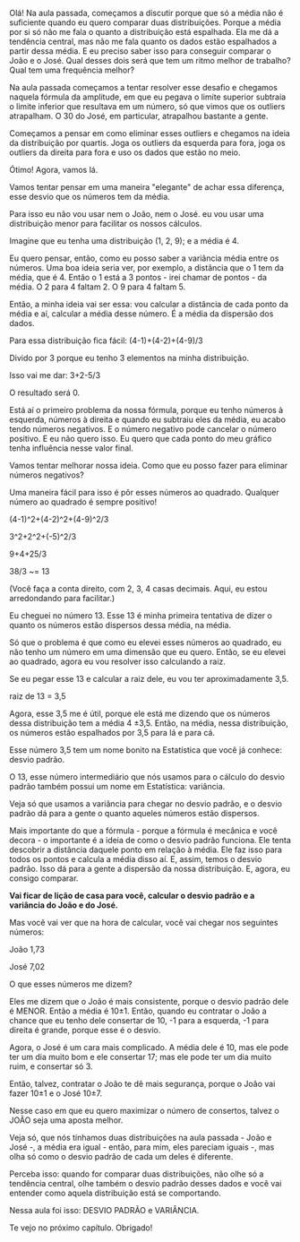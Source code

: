 Olá! Na aula passada, começamos a discutir porque que só a média não é suficiente quando eu quero comparar duas distribuições. Porque a média por si só não me fala o quanto a distribuição está espalhada. Ela me dá a tendência central, mas não me fala quanto os dados estão espalhados a partir dessa média.
E eu preciso saber isso para conseguir comparar o João e o José. Qual desses dois será que tem um ritmo melhor de trabalho? Qual tem uma frequência melhor?

Na aula passada começamos a tentar resolver esse desafio e chegamos naquela fórmula da amplitude, em que eu pegava o limite superior subtraia o limite inferior que resultava em um número, só que vimos que os outliers atrapalham. O 30 do José, em particular, atrapalhou bastante a gente.

Começamos a pensar em como eliminar esses outliers e chegamos na ideia da distribuição por quartis. Joga os outliers da esquerda para fora, joga os outliers da direita para fora e uso os dados que estão no meio.

Ótimo! Agora, vamos lá.

Vamos tentar pensar em uma maneira "elegante" de achar essa diferença, esse desvio que os números tem da média.

Para isso eu não vou usar nem o João, nem o José. eu vou usar uma distribuição menor para facilitar os nossos cálculos.

Imagine que eu tenha uma distribuição (1, 2, 9); e a média é 4.

Eu quero pensar, então, como eu posso saber a variância média entre os números. Uma boa ideia seria ver, por exemplo, a distância que o 1 tem da média, que é 4. Então o 1 está a 3 pontos - irei chamar de pontos - da média. O 2 para 4 faltam 2. O 9 para 4 faltam 5.

Então, a minha ideia vai ser essa: vou calcular a distância de cada ponto da média e aí, calcular a média desse número. É a média da dispersão dos dados.

Para essa distribuição fica fácil: (4-1)+(4-2)+(4-9)/3

Divido por 3 porque eu tenho 3 elementos na minha distribuição.

Isso vai me dar: 3+2-5/3

O resultado será 0.

Está aí o primeiro problema da nossa fórmula, porque eu tenho números à esquerda, números à direita e quando eu subtraiu eles da média, eu acabo tendo números negativos. E o número negativo pode cancelar o número positivo. E eu não quero isso. Eu quero que cada ponto do meu gráfico tenha influência nesse valor final.

Vamos tentar melhorar nossa ideia. Como que eu posso fazer para eliminar números negativos?

Uma maneira fácil para isso é pôr esses números ao quadrado. Qualquer número ao quadrado é sempre positivo!

(4-1)^2+(4-2)^2+(4-9)^2/3

3^2+2^2+(-5)^2/3

9+4+25/3

38/3 ~= 13

(Você faça a conta direito, com 2, 3, 4 casas decimais. Aqui, eu estou arredondando para facilitar.)

Eu cheguei no número 13. Esse 13 é minha primeira tentativa de dizer o quanto os números estão dispersos dessa média, na média.

Só que o problema é que como eu elevei esses números ao quadrado, eu não tenho um número em uma dimensão que eu quero. Então, se eu elevei ao quadrado, agora eu vou resolver isso calculando a raiz.

Se eu pegar esse 13 e calcular a raiz dele, eu vou ter aproximadamente 3,5.

raiz de 13 = 3,5

Agora, esse 3,5 me é útil, porque ele está me dizendo que os números dessa distribuição tem a média 4 ±3,5. Então, na média, nessa distribuição, os números estão espalhados por 3,5 para lá e para cá.

Esse número 3,5 tem um nome bonito na Estatística que você já conhece: desvio padrão.

O 13, esse número intermediário que nós usamos para o cálculo do desvio padrão também possui um nome em Estatística: variância.

Veja só que usamos a variância para chegar no desvio padrão, e o desvio padrão dá para a gente o quanto aqueles números estão dispersos.

Mais importante do que a fórmula - porque a fórmula é mecânica e você decora - o importante é a ideia de como o desvio padrão funciona. Ele tenta descobrir a distância daquele ponto em relação à média. Ele faz isso para todos os pontos e calcula a média disso aí. E, assim, temos o desvio padrão. Isso dá para a gente a dispersão da nossa distribuição. E, agora, eu consigo comparar.

**Vai ficar de lição de casa para você, calcular o desvio padrão e a variância do João e do José.**

Mas você vai ver que na hora de calcular, você vai chegar nos seguintes números:

João 1,73

José 7,02

O que esses números me dizem?

Eles me dizem que o João é mais consistente, porque o desvio padrão dele é MENOR. Então a média é 10±1. Então, quando eu contratar o João a chance que eu tenho dele consertar de 10, -1 para a esquerda, -1 para direita é grande, porque esse é o desvio.

Agora, o José é um cara mais complicado. A média dele é 10, mas ele pode ter um dia muito bom e ele consertar 17; mas ele pode ter um dia muito ruim, e consertar só 3.

Então, talvez, contratar o João te dê mais segurança, porque o João vai fazer 10±1 e o José 10±7.

Nesse caso em que eu quero maximizar o número de consertos, talvez o JOÃO seja uma aposta melhor.

Veja só, que nós tínhamos duas distribuições na aula passada - João e José -, a média era igual - então, para mim, eles pareciam iguais -, mas olha só como o desvio padrão de cada um deles é diferente.

Perceba isso: quando for comparar duas distribuições, não olhe só a tendência central, olhe também o desvio padrão desses dados e você vai entender como aquela distribuição está se comportando.

Nessa aula foi isso: DESVIO PADRÃO e VARIÂNCIA.

Te vejo no próximo capítulo. Obrigado!
